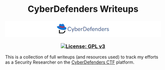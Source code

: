 <h1 align="center"> CyberDefenders Writeups </h1>

<h3 align="center">

![](Images/CyberDefenders.png)

[![License: GPL v3](https://img.shields.io/badge/License-GPLv3-blue.svg)](https://www.gnu.org/licenses/gpl-3.0) 
</h3>

 This is a collection of full writeups (and resources used) to track my efforts as a Security Researcher on the [CyberDefenders CTF](https://cyberdefenders.org) platform.
